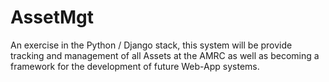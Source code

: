 # AssetMgt

An exercise in the Python / Django stack, this system will be provide tracking and management of all Assets at the AMRC as well as becoming a framework for the development of future Web-App systems.
